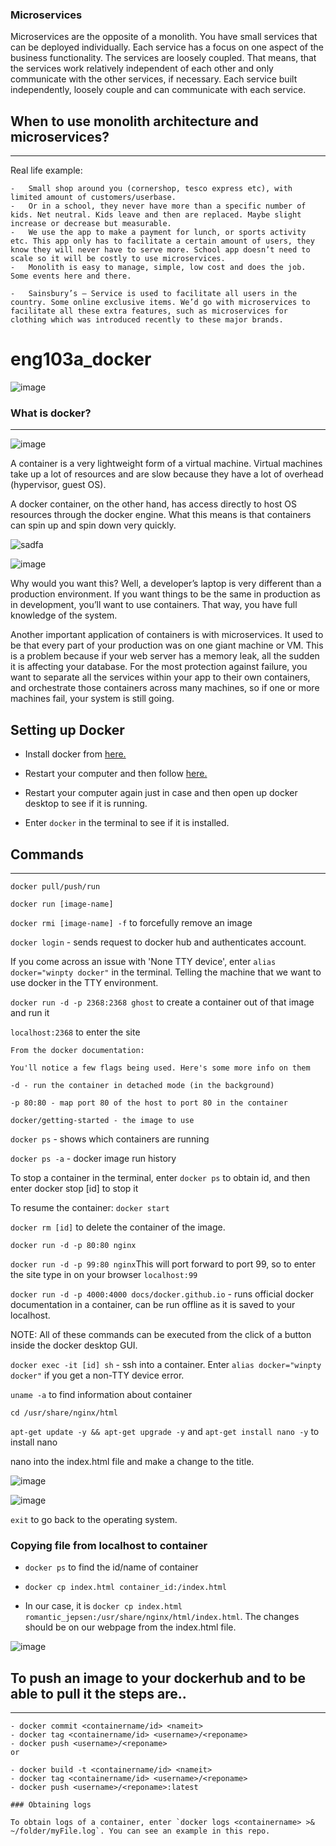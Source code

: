 ### Microservices

Microservices are the opposite of a monolith. You have small services that can be deployed individually. Each service has a focus on one aspect of the business functionality. The services are loosely coupled. That means, that the services work relatively independent of each other and only communicate with the other services, if necessary.
Each service built independently, loosely couple and can communicate with each service.

## When to use monolith architecture and microservices?
----------

Real life example: 
```
-	Small shop around you (cornershop, tesco express etc), with limited amount of customers/userbase. 
-	Or in a school, they never have more than a specific number of kids. Net neutral. Kids leave and then are replaced. Maybe slight increase or decrease but measurable. 
-	We use the app to make a payment for lunch, or sports activity etc. This app only has to facilitate a certain amount of users, they know they will never have to serve more. School app doesn’t need to scale so it will be costly to use microservices.
-	Monolith is easy to manage, simple, low cost and does the job. Some events here and there.
```
```
-	Sainsbury’s – Service is used to facilitate all users in the country. Some online exclusive items. We’d go with microservices to facilitate all these extra features, such as microservices for clothing which was introduced recently to these major brands. 
```

# eng103a_docker
![image](https://user-images.githubusercontent.com/98178943/155996127-8ad0b29d-2a8f-429d-98c9-33ac6688aebc.png)
### What is docker?
---------
![image](https://user-images.githubusercontent.com/98178943/156005909-eb1546fd-9c71-4928-93f0-a034bf9c083b.png)

A container is a very lightweight form of a virtual machine. Virtual machines take up a lot of resources and are slow because they have a lot of overhead (hypervisor, guest OS).

A docker container, on the other hand, has access directly to host OS resources through the docker engine. What this means is that containers can spin up and spin down very quickly.

![sadfa](https://images.contentstack.io/v3/assets/blt300387d93dabf50e/bltb6200bc085503718/5e1f209a63d1b6503160c6d5/containers-vs-virtual-machines.jpg)

![image](https://user-images.githubusercontent.com/98178943/156009198-aa8a50e5-828e-4fb5-b209-b1e79c26e959.png)

Why would you want this? Well, a developer’s laptop is very different than a production environment. If you want things to be the same in production as in development, you’ll want to use containers. That way, you have full knowledge of the system.

Another important application of containers is with microservices. It used to be that every part of your production was on one giant machine or VM. This is a problem because if your web server has a memory leak, all the sudden it is affecting your database. For the most protection against failure, you want to separate all the services within your app to their own containers, and orchestrate those containers across many machines, so if one or more machines fail, your system is still going.

## Setting up Docker

- Install docker from [here.](https://docs.docker.com/desktop/windows/install/)

- Restart your computer and then follow [here.](https://docs.microsoft.com/en-us/windows/wsl/install-manual#step-4---download-the-linux-kernel-update-package)

- Restart your computer again just in case and then open up
docker desktop to see if it is running. 

- Enter `docker` in the terminal to see if it is installed.

## Commands
------------

`docker pull/push/run`

`docker run [image-name]`

`docker rmi [image-name] -f` to forcefully remove an image

`docker login` - sends request to docker hub and authenticates account.

If you come across an issue with 'None TTY device', enter `alias docker="winpty docker"` in the terminal. Telling the machine that we want to use docker in the TTY environment. 

`docker run -d -p 2368:2368 ghost` to create a container out of that image and run it

`localhost:2368` to enter the site
```
From the docker documentation:

You'll notice a few flags being used. Here's some more info on them

-d - run the container in detached mode (in the background)

-p 80:80 - map port 80 of the host to port 80 in the container

docker/getting-started - the image to use
```

`docker ps` - shows which containers are running

`docker ps -a` - docker image run history

To stop a container in the terminal, enter `docker ps` to obtain id, and then enter docker stop [id] to stop it

To resume the container: `docker start`

`docker rm [id]` to delete the container of the image.

`docker run -d -p 80:80 nginx`

`docker run -d -p 99:80 nginx`This will port forward to port 99, so to enter the site type in on your browser `localhost:99`

`docker run -d -p 4000:4000 docs/docker.github.io` - runs official docker documentation in a container, can be run offline as it is saved to your localhost.

NOTE: All of these commands can be executed from the click of a button inside the docker desktop GUI.

`docker exec -it [id] sh` - ssh into a container. Enter `alias docker="winpty docker"` if you get a non-TTY device error. 

`uname -a` to find information about container

`cd /usr/share/nginx/html`

`apt-get update -y && apt-get upgrade -y` and `apt-get install nano -y` to install nano

nano into the index.html file and make a change to the title. 

![image](https://user-images.githubusercontent.com/98178943/156160260-d2562ca3-0744-47d0-ae2b-76565cd17646.png)

![image](https://user-images.githubusercontent.com/98178943/156160133-571a5a48-c350-4f84-8b45-0586b286a40f.png)

`exit` to go back to the operating system.

### Copying file from localhost to container

- `docker ps` to find the id/name of container

- `docker cp index.html container_id:/index.html`

- In our case, it is `docker cp index.html romantic_jepsen:/usr/share/nginx/html/index.html`. The changes should be on our webpage from the index.html file. 

![image](https://user-images.githubusercontent.com/98178943/156163562-cc982577-bae4-4c33-bc7b-7e12be48c43f.png)

## To push an image to your dockerhub and to be able to pull it the steps are..
----------------
```
- docker commit <containername/id> <nameit>
- docker tag <containername/id> <username>/<reponame>
- docker push <username>/<reponame>
or

- docker build -t <containername/id> <nameit>
- docker tag <containername/id> <username>/<reponame>
- docker push <username>/<reponame>:latest

### Obtaining logs

To obtain logs of a container, enter `docker logs <containername> >& ~/folder/myFile.log`. You can see an example in this repo. 